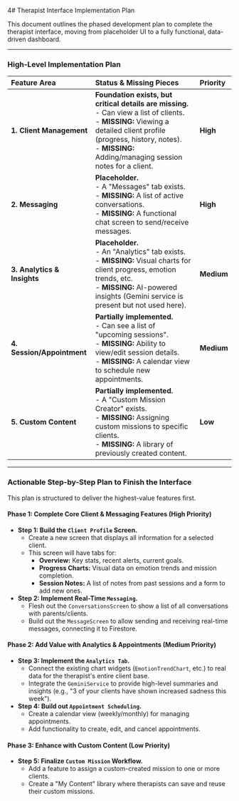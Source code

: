 4# Therapist Interface Implementation Plan

This document outlines the phased development plan to complete the therapist interface, moving from placeholder UI to a fully functional, data-driven dashboard.

---

### **High-Level Implementation Plan**

| Feature Area         | Status & Missing Pieces                                                                                                                              | Priority |
| :------------------- | :--------------------------------------------------------------------------------------------------------------------------------------------------- | :------- |
| **1. Client Management**   | **Foundation exists, but critical details are missing.**<br/>- Can view a list of clients.<br/>- **MISSING:** Viewing a detailed client profile (progress, history, notes).<br/>- **MISSING:** Adding/managing session notes for a client. | **High**     |
| **2. Messaging**           | **Placeholder.**<br/>- A "Messages" tab exists.<br/>- **MISSING:** A list of active conversations.<br/>- **MISSING:** A functional chat screen to send/receive messages. | **High**     |
| **3. Analytics & Insights** | **Placeholder.**<br/>- An "Analytics" tab exists.<br/>- **MISSING:** Visual charts for client progress, emotion trends, etc.<br/>- **MISSING:** AI-powered insights (Gemini service is present but not used here). | **Medium**   |
| **4. Session/Appointment** | **Partially implemented.**<br/>- Can see a list of "upcoming sessions".<br/>- **MISSING:** Ability to view/edit session details.<br/>- **MISSING:** A calendar view to schedule new appointments. | **Medium**   |
| **5. Custom Content**    | **Partially implemented.**<br/>- A "Custom Mission Creator" exists.<br/>- **MISSING:** Assigning custom missions to specific clients.<br/>- **MISSING:** A library of previously created content. | **Low**      |

---

### **Actionable Step-by-Step Plan to Finish the Interface**

This plan is structured to deliver the highest-value features first.

#### **Phase 1: Complete Core Client & Messaging Features (High Priority)**

*   **Step 1: Build the `Client Profile` Screen.**
    *   Create a new screen that displays all information for a selected client.
    *   This screen will have tabs for:
        *   **Overview:** Key stats, recent alerts, current goals.
        *   **Progress Charts:** Visual data on emotion trends and mission completion.
        *   **Session Notes:** A list of notes from past sessions and a form to add new ones.
*   **Step 2: Implement Real-Time `Messaging`.**
    *   Flesh out the `ConversationsScreen` to show a list of all conversations with parents/clients.
    *   Build out the `MessageScreen` to allow sending and receiving real-time messages, connecting it to Firestore.

#### **Phase 2: Add Value with Analytics & Appointments (Medium Priority)**

*   **Step 3: Implement the `Analytics Tab`.**
    *   Connect the existing chart widgets (`EmotionTrendChart`, etc.) to real data for the therapist's entire client base.
    *   Integrate the `GeminiService` to provide high-level summaries and insights (e.g., "3 of your clients have shown increased sadness this week").
*   **Step 4: Build out `Appointment Scheduling`.**
    *   Create a calendar view (weekly/monthly) for managing appointments.
    *   Add functionality to create, edit, and cancel appointments.

#### **Phase 3: Enhance with Custom Content (Low Priority)**

*   **Step 5: Finalize `Custom Mission` Workflow.**
    *   Add a feature to assign a custom-created mission to one or more clients.
    *   Create a "My Content" library where therapists can save and reuse their custom missions. 